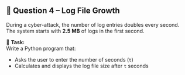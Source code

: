 ## 🧮 Question 4 – Log File Growth

During a cyber-attack, the number of log entries doubles every second.  
The system starts with **2.5 MB** of logs in the first second.  

📌 **Task:**  
Write a Python program that:  
- Asks the user to enter the number of seconds (`t`)  
- Calculates and displays the log file size after `t` seconds  
